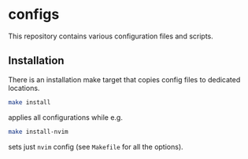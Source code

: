 # configs
This repository contains various configuration files and scripts.

## Installation
There is an installation make target that copies config files to dedicated locations.
```bash
make install
```
applies all configurations while e.g.
```bash
make install-nvim
```
sets just `nvim` config (see `Makefile` for all the options).

